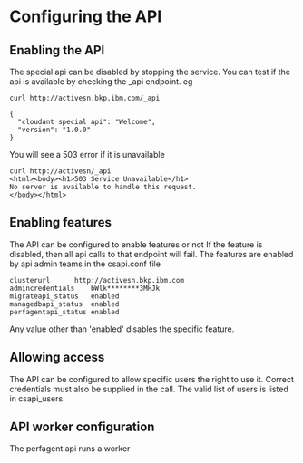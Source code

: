 # Configuring the API
## Enabling the API
The special api can be disabled by stopping the service.
You can test if the api is available by checking the _api endpoint.
eg  
  
```  
curl http://activesn.bkp.ibm.com/_api  
   
{
  "cloudant special api": "Welcome",
  "version": "1.0.0"
} 
```    
  
You will see a 503 error if it is unavailable  
  
``` 
curl http://activesn/_api   
<html><body><h1>503 Service Unavailable</h1>
No server is available to handle this request.
</body></html>  
```  
  
##	Enabling features
The API can be configured to enable features or not
If the feature is disabled, then all api calls to that endpoint will fail.
The features are enabled by api admin teams in the csapi.conf file  
  
```
clusterurl		http://activesn.bkp.ibm.com  
admincredentials	bWlk********3MHJk    
migrateapi_status	enabled   
managedbapi_status	enabled   
perfagentapi_status	enabled  
```
  
Any value other than 'enabled' disables the specific feature.

##	Allowing access
The API can be configured to allow specific users the right to use it. Correct credentials must also be supplied in the call.
The valid list of users is listed in csapi_users.

##	API worker configuration
The perfagent api runs a worker
